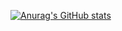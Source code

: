 [![Anurag's GitHub stats](https://github-readme-stats.vercel.app/api?username=M16Lukas)](https://github.com/anuraghazra/github-readme-stats)
